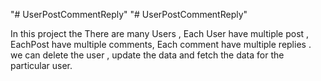 "# UserPostCommentReply" 
"# UserPostCommentReply" 

In this project the There are many Users , Each User have multiple post , EachPost have multiple comments, Each comment have multiple replies . we can delete the user , update the data and fetch the data for the particular user.
